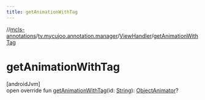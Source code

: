 ```yaml
---
title: getAnimationWithTag
---
```

//[mcls-annotations](../../../index.html)/[tv.mycujoo.annotation.manager](../index.html)/[ViewHandler](index.html)/[getAnimationWithTag](get-animation-with-tag.html)



# getAnimationWithTag



[androidJvm]\
open override fun [getAnimationWithTag](get-animation-with-tag.html)(id: [String](https://kotlinlang.org/api/latest/jvm/stdlib/kotlin/-string/index.html)): [ObjectAnimator](https://developer.android.com/reference/kotlin/android/animation/ObjectAnimator.html)?




